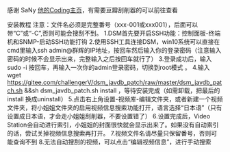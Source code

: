 感谢 SaNy [他的Coding主页](https://coding.net/u/sanylee/p/self/git "SaNy")，有需要豆瓣刮削器的可以前往查看

安装教程
注意：文件名必须是完整番号（xxx-001或xxx001），后面可以带“C”或“-C”,否则可能会搜刮不到。
1.DSM首先要开启SSH功能：控制面板-终端机和SNMP-启动SSH功能打钩
2.使用SSH工具连接DSM，win10系统可以直接在cmd里输入ssh admin@群辉的IP地址，按回车然后输入你的登录密码（注意输入密码的时候不会显示出来，完整输入之后按回车就行了）
3.登录成功后，输入sudo -i 按回车，再输入一次你的admin登录密码，切换到root模式 。
4.输入 wget https://gitee.com/challengerV/dsm_javdb_patch/raw/master/dsm_javdb_patch.sh &&sh dsm_javdb_patch.sh install ，等待安装完成（如需卸载，把最后的install 换成uninstall）
5.点击右上角设置-视频库-编辑文件夹，或者新建一个视频文件夹，将小姐姐文件夹的启用视频信息搜索功能打开，语言选择“日本语”（只有设置成日本语，才会走小姐姐刮削器，不要设置错了）
6.设置完成后，Video Station会自动进行索引，小姐姐的封面很快就会显示出来了。如果没有自动索引的话，尝试关掉视频信息搜索再打开。
7.视频文件名请尽量只保留番号，否则可能查询不到
8.无法自动搜刮的视频，可以点击“编辑视频信息”，进行手动搜索